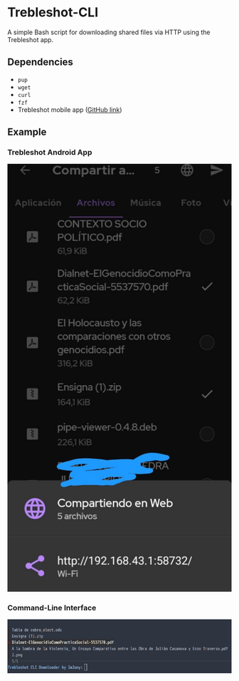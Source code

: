 # Trebleshot-CLI

A simple Bash script for downloading shared files via HTTP using the Trebleshot app.

## Dependencies

- `pup`
- `wget`
- `curl`
- `fzf`
- Trebleshot mobile app ([GitHub link](https://github.com/trebleshot/android))

## Example

### Trebleshot Android App

![Trebleshot Android App](https://raw.githubusercontent.com/IamJony/semi-nord-theme-bluefish/main/photo_2024-07-19_12-03-52.jpg)

### Command-Line Interface

![CLI Screenshot](https://raw.githubusercontent.com/IamJony/semi-nord-theme-bluefish/main/Screenshot_2024-07-19-11-51-42_1366x768.png)
